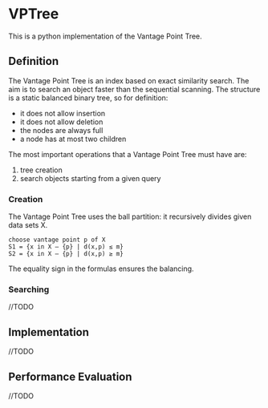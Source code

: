# VPTree

This is a python implementation of the Vantage Point Tree.

## Definition
The Vantage Point Tree is an index based on exact similarity search. The aim is to search an object faster than the sequential scanning.
The structure is a static balanced binary tree, so for definition:
- it does not allow insertion
- it does not allow deletion
- the nodes are always full
- a node has at most two children

The most important operations that a Vantage Point Tree must have are:
1. tree creation
2. search objects starting from a given query

### Creation
The Vantage Point Tree uses the ball partition: it recursively divides given data sets X.
```
choose vantage point p of X
S1 = {x in X – {p} | d(x,p) ≤ m}
S2 = {x in X – {p} | d(x,p) ≥ m}
```
The equality sign in the formulas ensures the balancing.

### Searching
//TODO

## Implementation
//TODO

## Performance Evaluation
//TODO

